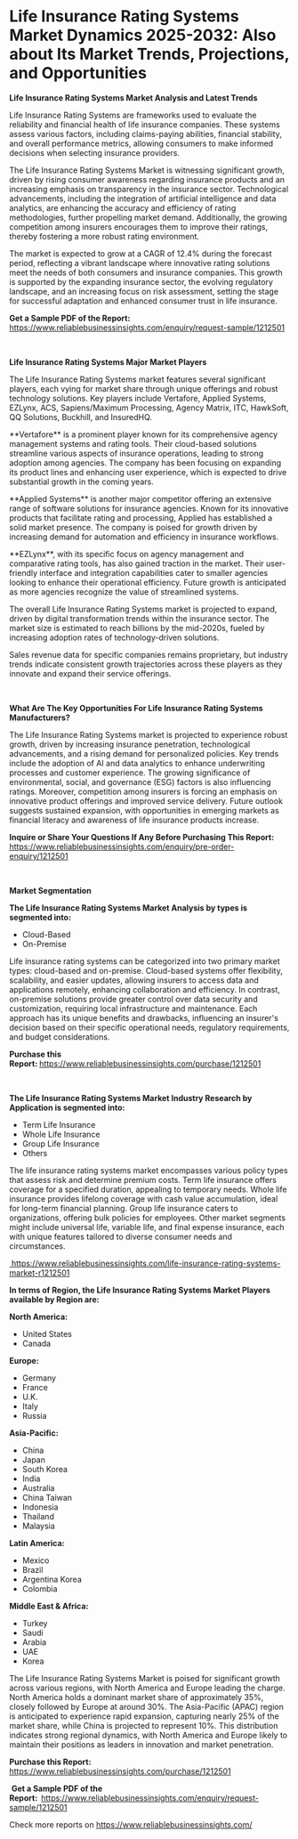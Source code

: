 <p><h1>Life Insurance Rating Systems Market Dynamics 2025-2032: Also about Its Market Trends, Projections, and Opportunities</h1></p><p><strong>Life Insurance Rating Systems Market Analysis and Latest Trends</strong></p>
<p><p>Life Insurance Rating Systems are frameworks used to evaluate the reliability and financial health of life insurance companies. These systems assess various factors, including claims-paying abilities, financial stability, and overall performance metrics, allowing consumers to make informed decisions when selecting insurance providers.</p><p>The Life Insurance Rating Systems Market is witnessing significant growth, driven by rising consumer awareness regarding insurance products and an increasing emphasis on transparency in the insurance sector. Technological advancements, including the integration of artificial intelligence and data analytics, are enhancing the accuracy and efficiency of rating methodologies, further propelling market demand. Additionally, the growing competition among insurers encourages them to improve their ratings, thereby fostering a more robust rating environment.</p><p>The market is expected to grow at a CAGR of 12.4% during the forecast period, reflecting a vibrant landscape where innovative rating solutions meet the needs of both consumers and insurance companies. This growth is supported by the expanding insurance sector, the evolving regulatory landscape, and an increasing focus on risk assessment, setting the stage for successful adaptation and enhanced consumer trust in life insurance.</p></p>
<p><strong>Get a Sample PDF of the Report:&nbsp;</strong> <a href="https://www.reliablebusinessinsights.com/enquiry/request-sample/1212501?utm_campaign=3288&utm_medium=2&utm_source=Github&utm_content=ia&utm_term=24032025&utm_id=life-insurance-rating-systems">https://www.reliablebusinessinsights.com/enquiry/request-sample/1212501</a></p>
<p>&nbsp;</p>
<p><strong>Life Insurance Rating Systems Major Market Players</strong></p>
<p><p>The Life Insurance Rating Systems market features several significant players, each vying for market share through unique offerings and robust technology solutions. Key players include Vertafore, Applied Systems, EZLynx, ACS, Sapiens/Maximum Processing, Agency Matrix, ITC, HawkSoft, QQ Solutions, Buckhill, and InsuredHQ.</p><p>**Vertafore** is a prominent player known for its comprehensive agency management systems and rating tools. Their cloud-based solutions streamline various aspects of insurance operations, leading to strong adoption among agencies. The company has been focusing on expanding its product lines and enhancing user experience, which is expected to drive substantial growth in the coming years.</p><p>**Applied Systems** is another major competitor offering an extensive range of software solutions for insurance agencies. Known for its innovative products that facilitate rating and processing, Applied has established a solid market presence. The company is poised for growth driven by increasing demand for automation and efficiency in insurance workflows.</p><p>**EZLynx**, with its specific focus on agency management and comparative rating tools, has also gained traction in the market. Their user-friendly interface and integration capabilities cater to smaller agencies looking to enhance their operational efficiency. Future growth is anticipated as more agencies recognize the value of streamlined systems.</p><p>The overall Life Insurance Rating Systems market is projected to expand, driven by digital transformation trends within the insurance sector. The market size is estimated to reach billions by the mid-2020s, fueled by increasing adoption rates of technology-driven solutions.</p><p>Sales revenue data for specific companies remains proprietary, but industry trends indicate consistent growth trajectories across these players as they innovate and expand their service offerings.</p></p>
<p>&nbsp;</p>
<p><strong>What Are The Key Opportunities For Life Insurance Rating Systems Manufacturers?</strong></p>
<p><p>The Life Insurance Rating Systems market is projected to experience robust growth, driven by increasing insurance penetration, technological advancements, and a rising demand for personalized policies. Key trends include the adoption of AI and data analytics to enhance underwriting processes and customer experience. The growing significance of environmental, social, and governance (ESG) factors is also influencing ratings. Moreover, competition among insurers is forcing an emphasis on innovative product offerings and improved service delivery. Future outlook suggests sustained expansion, with opportunities in emerging markets as financial literacy and awareness of life insurance products increase.</p></p>
<p><strong>Inquire or Share Your Questions If Any Before Purchasing This Report:</strong> <a href="https://www.reliablebusinessinsights.com/enquiry/pre-order-enquiry/1212501?utm_campaign=3288&utm_medium=2&utm_source=Github&utm_content=ia&utm_term=24032025&utm_id=life-insurance-rating-systems">https://www.reliablebusinessinsights.com/enquiry/pre-order-enquiry/1212501</a></p>
<p>&nbsp;</p>
<p><strong>Market Segmentation</strong></p>
<p><strong>The Life Insurance Rating Systems Market Analysis by types is segmented into:</strong></p>
<p><ul><li>Cloud-Based</li><li>On-Premise</li></ul></p>
<p><p>Life insurance rating systems can be categorized into two primary market types: cloud-based and on-premise. Cloud-based systems offer flexibility, scalability, and easier updates, allowing insurers to access data and applications remotely, enhancing collaboration and efficiency. In contrast, on-premise solutions provide greater control over data security and customization, requiring local infrastructure and maintenance. Each approach has its unique benefits and drawbacks, influencing an insurer's decision based on their specific operational needs, regulatory requirements, and budget considerations.</p></p>
<p><strong>Purchase this Report:&nbsp;</strong><a href="https://www.reliablebusinessinsights.com/purchase/1212501?utm_campaign=3288&utm_medium=2&utm_source=Github&utm_content=ia&utm_term=24032025&utm_id=life-insurance-rating-systems">https://www.reliablebusinessinsights.com/purchase/1212501</a></p>
<p>&nbsp;</p>
<p><strong>The Life Insurance Rating Systems Market Industry Research by Application is segmented into:</strong></p>
<p><ul><li>Term Life Insurance</li><li>Whole Life Insurance</li><li>Group Life Insurance</li><li>Others</li></ul></p>
<p><p>The life insurance rating systems market encompasses various policy types that assess risk and determine premium costs. Term life insurance offers coverage for a specified duration, appealing to temporary needs. Whole life insurance provides lifelong coverage with cash value accumulation, ideal for long-term financial planning. Group life insurance caters to organizations, offering bulk policies for employees. Other market segments might include universal life, variable life, and final expense insurance, each with unique features tailored to diverse consumer needs and circumstances.</p></p>
<p><a href="https://www.reliablebusinessinsights.com/life-insurance-rating-systems-market-r1212501?utm_campaign=3288&utm_medium=2&utm_source=Github&utm_content=ia&utm_term=24032025&utm_id=life-insurance-rating-systems">&nbsp;https://www.reliablebusinessinsights.com/life-insurance-rating-systems-market-r1212501</a></p>
<p><strong>In terms of Region, the Life Insurance Rating Systems Market Players available by Region are:</strong></p>
<p>
    <p> <strong> North America: </strong>
        <ul>
            <li>United States</li>
            <li>Canada</li>
        </ul>
        </p> 
    <p> <strong> Europe: </strong>
        <ul>
            <li>Germany</li>
            <li>France</li>
            <li>U.K.</li>
            <li>Italy</li>
            <li>Russia</li>
        </ul>
        </p> 
    <p> <strong> Asia-Pacific: </strong>
        <ul>
            <li>China</li>
            <li>Japan</li>
            <li>South Korea</li>
            <li>India</li>
            <li>Australia</li>
            <li>China Taiwan</li>
            <li>Indonesia</li>
            <li>Thailand</li>
            <li>Malaysia</li>
        </ul>
        </p> 
    <p> <strong> Latin America: </strong>
        <ul>
            <li>Mexico</li>
            <li>Brazil</li>
            <li>Argentina Korea</li>
            <li>Colombia</li>
        </ul>
        </p> 
    <p> <strong> Middle East & Africa: </strong>
        <ul>
            <li>Turkey</li>
            <li>Saudi</li>
            <li>Arabia</li>
            <li>UAE</li>
            <li>Korea</li>
        </ul>
    </p>
    </p>
<p><p>The Life Insurance Rating Systems Market is poised for significant growth across various regions, with North America and Europe leading the charge. North America holds a dominant market share of approximately 35%, closely followed by Europe at around 30%. The Asia-Pacific (APAC) region is anticipated to experience rapid expansion, capturing nearly 25% of the market share, while China is projected to represent 10%. This distribution indicates strong regional dynamics, with North America and Europe likely to maintain their positions as leaders in innovation and market penetration.</p></p>
<p><strong>Purchase this Report: </strong><a href="https://www.reliablebusinessinsights.com/purchase/1212501?utm_campaign=3288&utm_medium=2&utm_source=Github&utm_content=ia&utm_term=24032025&utm_id=life-insurance-rating-systems">https://www.reliablebusinessinsights.com/purchase/1212501</a></p>
<p>&nbsp;<strong>Get a Sample PDF of the Report:&nbsp;&nbsp;</strong><a href="https://www.reliablebusinessinsights.com/enquiry/request-sample/1212501?utm_campaign=3288&utm_medium=2&utm_source=Github&utm_content=ia&utm_term=24032025&utm_id=life-insurance-rating-systems">https://www.reliablebusinessinsights.com/enquiry/request-sample/1212501</a></p>
<p><strong></strong></p>
<p>Check more reports on <a href="https://www.reliablebusinessinsights.com/?utm_campaign=3288&utm_medium=2&utm_source=Github&utm_content=ia&utm_term=24032025&utm_id=life-insurance-rating-systems">https://www.reliablebusinessinsights.com/</a></p>